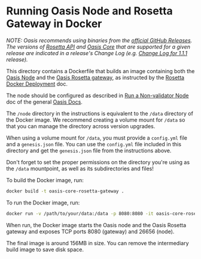 # Running Oasis Node and Rosetta Gateway in Docker

_NOTE: Oasis recommends using binaries from the [official GitHub Releases].
The versions of [Rosetta API] and [Oasis Core] that are supported for a given
release are indicated in a release's Change Log (e.g. [Change Log for 1.1.1]
release)._

This directory contains a Dockerfile that builds an image containing both
the [Oasis Node] and the [Oasis Rosetta gateway], as instructed by the
[Rosetta Docker Deployment] doc.

The node should be configured as described in [Run a Non-validator Node] doc
of the general [Oasis Docs].

The `/node` directory in the instructions is equivalent to the `/data`
directory of the Docker image.
We recommend creating a volume mount for `/data` so that you can manage the
directory across version upgrades.

When using a volume mount for `/data`, you must provide a `config.yml` file
and a `genesis.json` file.
You can use the `config.yml` file included in this directory and get the
`genesis.json` file from the instructions above.

Don't forget to set the proper permissions on the directory you're using as
the `/data` mountpoint, as well as its subdirectories and files!

To build the Docker image, run:

```bash
docker build -t oasis-core-rosetta-gateway .
```

To run the Docker image, run:

```bash
docker run -v /path/to/your/data:/data -p 8080:8080 -it oasis-core-rosetta-gateway
```

When run, the Docker image starts the Oasis node and the Oasis Rosetta gateway
and exposes TCP ports 8080 (gateway) and 26656 (node).

The final image is around 156MB in size.  You can remove the intermediary
build  image to save disk space.

<!-- markdownlint-disable line-length -->
[official GitHub Releases]:
https://github.com/oasisprotocol/oasis-core-rosetta-gateway/releases/
[Change Log for 1.1.1]:
https://github.com/oasisprotocol/oasis-core-rosetta-gateway/blob/v1.1.1/CHANGELOG.md
[Rosetta API]: https://www.rosetta-api.org/docs/welcome.html
[Oasis Core]: https://github.com/oasisprotocol/oasis-core
[Oasis Node]:
https://docs.oasis.dev/general/run-a-node/prerequisites/oasis-node
[Oasis Rosetta Gateway]:
https://github.com/oasisprotocol/oasis-core-rosetta-gateway
[Rosetta Docker Deployment]:
https://www.rosetta-api.org/docs/node_deployment.html
[Run a Non-validator Node]:
https://docs.oasis.dev/general/run-a-node/set-up-your-node/run-non-validator#configuration
[Oasis Docs]:
https://docs.oasis.dev/
<!-- markdownlint-enable line-length -->